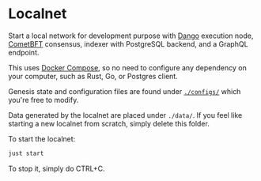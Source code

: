 # Localnet

Start a local network for development purpose with [Dango](../../dango/cli/) execution node, [CometBFT](https://github.com/cometbft/cometbft) consensus, indexer with PostgreSQL backend, and a GraphQL endpoint.

This uses [Docker Compose](https://docs.docker.com/compose/), so no need to configure any dependency on your computer, such as Rust, Go, or Postgres client.

Genesis state and configuration files are found under [`./configs/`](./configs/) which you're free to modify.

Data generated by the localnet are placed under `./data/`. If you feel like starting a new localnet from scratch, simply delete this folder.

To start the localnet:

```bash
just start
```

To stop it, simply do CTRL+C.
